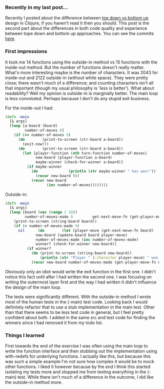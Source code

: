 ### Recently in my last post...

Recently I posted about the difference between [top down vs bottom up](http://www.charltonaustin.com/2016/04/top-down-vs-bottom-up-api-design-in.html) design in Clojure, if you haven't read it then you should. This post is the second part about the differences in both code quality and experience between tope down and bottom up approaches.  You can see the commits [here](https://github.com/charltonaustin/inside_out_ouside_in/commits).


### First impressions

It took me 14 functions using the outside-in method vs 15 functions with the inside-out method. But the number of functions doesn't really matter. What's more interesting maybe is the number of characters. It was 2043 for inside-out and 2122 outside-in (without white space). They were pretty close; there wasn't much of a difference; and counting characters isn't all that important (though my usual philosophy is 'less is better').  What about readability? Well my opinion is outside-in is marginally better. The main loop is less convoluted. Perhaps because I don't do any stupid exit business.


For the inside-out I had:

```clojure
(defn -main
  [& args]
  (loop [a-board (board)
         number-of-moves 0]
    (if (>= number-of-moves 9)
      (do        (print-to-screen (str-board a-board))
        (exit-now!))
      (do        (print-to-screen (str-board a-board))
        (let [player-function (nth turn-function number-of-moves)
              new-board (player-function a-board)
              maybe-winner (check-for-winner a-board)]
          (if maybe-winner
            (do              (println (str maybe-winner " has won!"))
              (recur new-board 9))
            (recur new-board
                   (inc number-of-moves))))))))

```

Outside-in:

```clojure
(defn -main
  [& args]
  (loop [board (vec (range 1 10))
         number-of-moves-made 0         get-next-move-fn (get-player-move-fn number-of-moves-made)]
    (print-to-screen (string-board board))
    (if (= number-of-moves-made 9)
      nil      (do        (let [player-move (get-next-move-fn board)
              new-board (update-board board player-move)
              number-of-moves-made (inc number-of-moves-made)
              winner? (check-for-winner new-board)]
          (if winner?
            (do (print-to-screen (string-board new-board))
                (println (str "Player " (:character player-move) " won!")))
            (recur new-board number-of-moves-made (get-player-move-fn number-of-moves-made))))))))
```

Obviously only an idiot would write the exit function in the first one. I didn't notice this fact until after I had written the second one. I was focusing on writing the outermost layer first and the way I had written it didn't influence the design of the main loop.


The tests were significantly different. With the outside-in method I wrote most of the human tests in the (-main) test code. Looking back I would definitely refactor that to use a stub implementation in the main test. Other than that there seems to be less test code in general, but I feel pretty confident about both. I added in the same src and test code for finding the winners since I had removed it from my todo list.

### Things I learned

First towards the end of the exercise I was often using the main loop to write the function interface and then stubbing out the implementation using with-redefs for underlying functions. I actually like this, but because this was such a simple example I'm not sure how complex it would be to mock other functions. I liked it however because by the end I think this started isolating my tests more and stopped me from testing everything in the (-main) test. While there isn't much of a difference in the outcome, I did like the outside-in method more. 